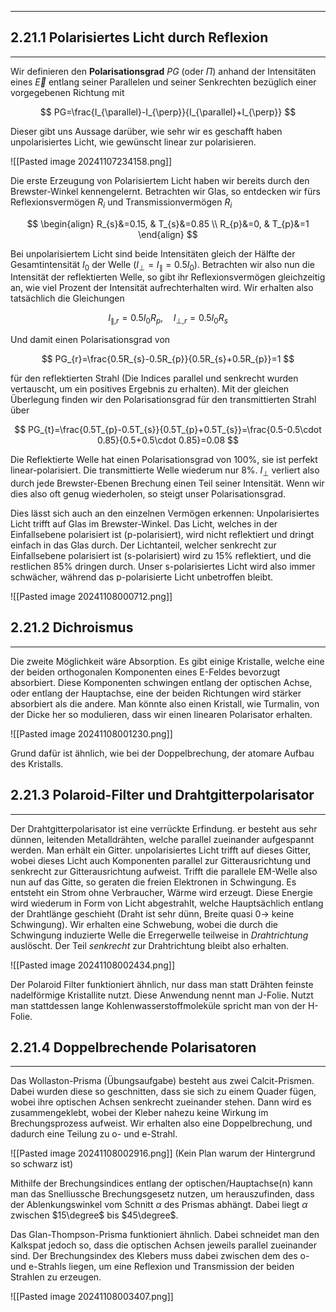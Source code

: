 ***

## 2.21.1 Polarisiertes Licht durch Reflexion
***

Wir definieren den **Polarisationsgrad** $PG$ (oder $\Pi$) anhand der Intensitäten eines $\vec{E}$ entlang seiner Parallelen und seiner Senkrechten bezüglich einer vorgegebenen Richtung mit

$$
PG=\frac{I_{\parallel}-I_{\perp}}{I_{\parallel}+I_{\perp}}
$$

Dieser gibt uns Aussage darüber, wie sehr wir es geschafft haben unpolarisiertes Licht, wie gewünscht linear zur polarisieren.

![[Pasted image 20241107234158.png]]

Die erste Erzeugung von Polarisiertem Licht haben wir bereits durch den Brewster-Winkel kennengelernt. Betrachten wir Glas, so entdecken wir fürs Reflexionsvermögen $R_{i}$ und Transmissionvermögen $R_{i}$

$$
\begin{align}
R_{s}&=0.15, & T_{s}&=0.85 \\
R_{p}&=0, & T_{p}&=1
\end{align}
$$

Bei unpolarisiertem Licht sind beide Intensitäten gleich der Hälfte der Gesamtintensität $I_{0}$ der Welle ($I_{\perp}=I_{\parallel}=0.5I_{0}$). Betrachten wir also nun die Intensität der reflektierten Welle, so gibt ihr Reflexionsvermögen gleichzeitig an, wie viel Prozent der Intensität aufrechterhalten wird. Wir erhalten also tatsächlich die Gleichungen

$$
I_{\parallel,r}=0.5I_{0}R_{p},\quad I_{\perp,r}=0.5I_{0}R_{s}
$$

Und damit einen Polarisationsgrad von

$$
PG_{r}=\frac{0.5R_{s}-0.5R_{p}}{0.5R_{s}+0.5R_{p}}=1
$$

für den reflektierten Strahl (Die Indices parallel und senkrecht wurden vertauscht, um ein positives Ergebnis zu erhalten). Mit der gleichen Überlegung finden wir den Polarisationsgrad für den transmittierten Strahl über

$$
PG_{t}=\frac{0.5T_{p}-0.5T_{s}}{0.5T_{p}+0.5T_{s}}=\frac{0.5-0.5\cdot 0.85}{0.5+0.5\cdot 0.85}=0.08
$$

Die Reflektierte Welle hat einen Polarisationsgrad von $100\%$, sie ist perfekt linear-polarisiert. Die transmittierte Welle wiederum nur $8\%$. $I_{\perp}$ verliert also durch jede Brewster-Ebenen Brechung einen Teil seiner Intensität. Wenn wir dies also oft genug wiederholen, so steigt unser Polarisationsgrad.

Dies lässt sich auch an den einzelnen Vermögen erkennen: Unpolarisiertes Licht trifft auf Glas im Brewster-Winkel. Das Licht, welches in der Einfallsebene polarisiert ist (p-polarisiert), wird nicht reflektiert und dringt einfach in das Glas durch. Der Lichtanteil, welcher senkrecht zur Einfallsebene polarisiert ist (s-polarisiert) wird zu $15\%$ reflektiert, und die restlichen $85\%$ dringen durch. Unser s-polarisiertes Licht wird also immer schwächer, während das p-polarisierte Licht unbetroffen bleibt.

![[Pasted image 20241108000712.png]]


## 2.21.2 Dichroismus
***

Die zweite Möglichkeit wäre Absorption. Es gibt einige Kristalle, welche eine der beiden orthogonalen Komponenten eines E-Feldes bevorzugt absorbiert. Diese Komponenten schwingen entlang der optischen Achse, oder entlang der Hauptachse, eine der beiden Richtungen wird stärker absorbiert als die andere. Man könnte also einen Kristall, wie Turmalin, von der Dicke her so modulieren, dass wir einen linearen Polarisator erhalten.

![[Pasted image 20241108001230.png]]

Grund dafür ist ähnlich, wie bei der Doppelbrechung, der atomare Aufbau des Kristalls.


## 2.21.3 Polaroid-Filter und Drahtgitterpolarisator
***

Der Drahtgitterpolarisator ist eine verrückte Erfindung. er besteht aus sehr dünnen, leitenden Metalldrähten, welche parallel zueinander aufgespannt werden. Man erhält ein Gitter. unpolarisiertes Licht trifft auf dieses Gitter, wobei dieses Licht auch Komponenten parallel zur Gitterausrichtung und senkrecht zur Gitterausrichtung aufweist. Trifft die parallele EM-Welle also nun auf das Gitte, so geraten die freien Elektronen in Schwingung. Es entsteht ein Strom ohne Verbraucher, Wärme wird erzeugt. Diese Energie wird wiederum in Form von Licht abgestrahlt, welche Hauptsächlich entlang der Drahtlänge geschieht (Draht ist sehr dünn, Breite quasi $0 \to$ keine Schwingung). Wir erhalten eine Schwebung, wobei die durch die Schwingung induzierte Welle die Erregerwelle teilweise in *Drahtrichtung* auslöscht. Der Teil *senkrecht* zur Drahtrichtung bleibt also erhalten.

![[Pasted image 20241108002434.png]]

Der Polaroid Filter funktioniert ähnlich, nur dass man statt Drähten feinste nadelförmige Kristallite nutzt. Diese Anwendung nennt man J-Folie. Nutzt man stattdessen lange Kohlenwasserstoffmoleküle spricht man von der H-Folie.


## 2.21.4 Doppelbrechende Polarisatoren
***

Das Wollaston-Prisma (Übungsaufgabe) besteht aus zwei Calcit-Prismen. Dabei wurden diese so geschnitten, dass sie sich zu einem Quader fügen, wobei ihre optischen Achsen senkrecht zueinander stehen. Dann wird es zusammengeklebt, wobei der Kleber nahezu keine Wirkung im Brechungsprozess aufweist. Wir erhalten also eine Doppelbrechung, und dadurch eine Teilung zu o- und e-Strahl.

![[Pasted image 20241108002916.png]]
(Kein Plan warum der Hintergrund so schwarz ist)

Mithilfe der Brechungsindices entlang der optischen/Hauptachse(n) kann man das Snelliussche Brechungsgesetz nutzen, um herauszufinden, dass der Ablenkungswinkel vom Schnitt $\alpha$ des Prismas abhängt. Dabei liegt $\alpha$ zwischen $15\degree$ bis $45\degree$.

Das Glan-Thompson-Prisma funktioniert ähnlich. Dabei schneidet man den Kalkspat jedoch so, dass die optischen Achsen jeweils parallel zueinander sind. Der Brechungsindex des Klebers muss dabei zwischen dem des o- und e-Strahls liegen, um eine Reflexion und Transmission der beiden Strahlen zu erzeugen.

![[Pasted image 20241108003407.png]]


